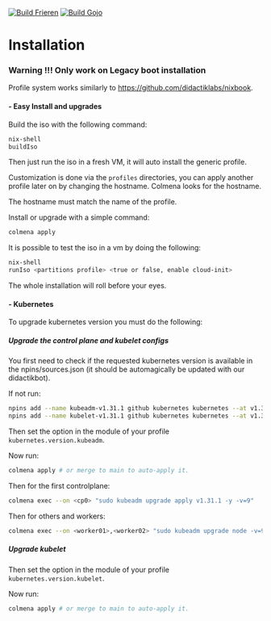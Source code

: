 [![Build Frieren](https://github.com/didactiklabs/nixOS-server/actions/workflows/build-frieren.yaml/badge.svg)](https://github.com/didactiklabs/nixOS-server/actions/workflows/build-frieren.yaml)
[![Build Gojo](https://github.com/didactiklabs/nixOS-server/actions/workflows/build-gojo.yaml/badge.svg)](https://github.com/didactiklabs/nixOS-server/actions/workflows/build-gojo.yaml)

# Installation

### Warning !!! Only work on Legacy boot installation

Profile system works similarly to <https://github.com/didactiklabs/nixbook>.

#### - Easy Install and upgrades

<p align=left>

Build the iso with the following command:

```bash
nix-shell
buildIso
```

Then just run the iso in a fresh VM, it will auto install the generic profile.

Customization is done via the `profiles` directories, you can apply another profile later on by changing the hostname. Colmena looks for the hostname.

The hostname must match the name of the profile.

Install or upgrade with a simple command:

```bash
colmena apply
```

It is possible to test the iso in a vm by doing the following:

```bash
nix-shell
runIso <partitions profile> <true or false, enable cloud-init>
```

The whole installation will roll before your eyes.

#### - Kubernetes

To upgrade kubernetes version you must do the following:

##### Upgrade the control plane and kubelet configs

You first need to check if the requested kubernetes version is available in the npins/sources.json (it should be automagically be updated with our didactikbot).

If not run:

```bash
npins add --name kubeadm-v1.31.1 github kubernetes kubernetes --at v1.31.1 # The naming is as important as the version pinned !!!
npins add --name kubelet-v1.31.1 github kubernetes kubernetes --at v1.31.1 # The naming is as important as the version pinned !!!
```

Then set the option in the module of your profile `kubernetes.version.kubeadm`.

Now run:

```bash
colmena apply # or merge to main to auto-apply it.
```

Then for the first controlplane:

```bash
colmena exec --on <cp0> "sudo kubeadm upgrade apply v1.31.1 -y -v=9"
```

Then for others and workers:

```bash
colmena exec --on <worker01>,<worker02> "sudo kubeadm upgrade node -v=9"
```

##### Upgrade kubelet

Then set the option in the module of your profile `kubernetes.version.kubelet`.

Now run:

```bash
colmena apply # or merge to main to auto-apply it.
```
